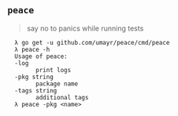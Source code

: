 ## `peace`
>say no to panics while running tests

```
  λ go get -u github.com/umayr/peace/cmd/peace
  λ peace -h
  Usage of peace:
  -log
    	print logs
  -pkg string
    	package name
  -tags string
    	additional tags
  λ peace -pkg <name>
```
